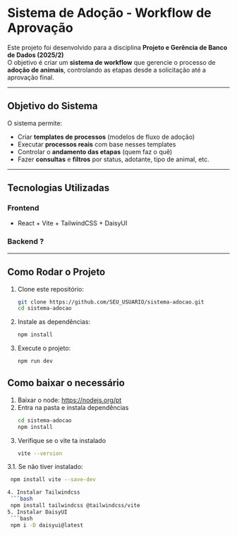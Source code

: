 #  Sistema de Adoção - Workflow de Aprovação

Este projeto foi desenvolvido para a disciplina **Projeto e Gerência de Banco de Dados (2025/2)**  
O objetivo é criar um **sistema de workflow** que gerencie o processo de **adoção de animais**, controlando as etapas desde a solicitação até a aprovação final.

---

##  Objetivo do Sistema
O sistema permite:
- Criar **templates de processos** (modelos de fluxo de adoção)
- Executar **processos reais** com base nesses templates
- Controlar o **andamento das etapas** (quem faz o quê)
- Fazer **consultas** e **filtros** por status, adotante, tipo de animal, etc.

---

##  Tecnologias Utilizadas
### Frontend
- React + Vite + TailwindCSS + DaisyUI

### Backend ?
---

##  Como Rodar o Projeto

1. Clone este repositório:
   ```bash
   git clone https://github.com/SEU_USUARIO/sistema-adocao.git
   cd sistema-adocao
2. Instale as dependências:
   ```bash
   npm install
3. Execute o projeto:
   ```bash
   npm run dev

  ##  Como baixar o necessário
1. Baixar o node: https://nodejs.org/pt
2. Entra na pasta e instala dependências
   ```bash
   cd sistema-adocao
   npm install

3. Verifique se o vite ta instalado 
   ```bash
   vite --version

  3.1. Se não tiver instalado:
  ```bash
   npm install vite --save-dev

4. Instalar Tailwindcss 
   ```bash
   npm install tailwindcss @tailwindcss/vite
5. Instalar DaisyUI
   ```bash
   npm i -D daisyui@latest
